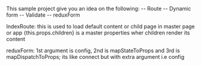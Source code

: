 This sample project give you an idea on the following:
-- Route
-- Dynamic form
-- Validate
-- reduxForm

IndexRoute: this is used to load default content or child page in master page or app
{this.props.children} is a master properties wher children render its content

reduxForm: 1st argument is config, 2nd is mapStateToProps and 3rd is mapDispatchToProps; its like connect but with extra argument i.e config